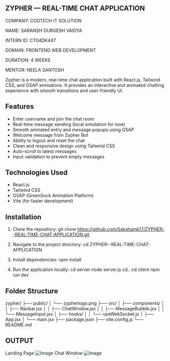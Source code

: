 ## ZYPHER — REAL-TIME CHAT APPLICATION

COMPANY: CODTECH IT SOLUTION

NAME: SARANSH DURGESH VAIDYA

INTERN ID: CT04DK447

DOMAIN: FRONTEND WEB DEVELOPMENT

DURATION: 4 WEEKS

MENTOR: NEELA SANTOSH

Zypher is a modern, real-time chat application built with React.js, Tailwind CSS, and GSAP animations.
It provides an interactive and animated chatting experience with smooth transitions and user-friendly UI.

## Features

- Enter username and join the chat room
- Real-time message sending (local simulation for now)
- Smooth animated entry and message popups using GSAP
- Welcome message from Zypher Bot
- Ability to logout and reset the chat
- Clean and responsive design using Tailwind CSS
- Auto-scroll to latest messages
- Input validation to prevent empty messages

## Technologies Used

- React.js
- Tailwind CSS
- GSAP (GreenSock Animation Platform)
- Vite (for faster development)

## Installation

1. Clone the repository:
git clone https://github.com/Sakshamk17/ZYPHER--REAL-TIME-CHAT-APPLICATION.git

2. Navigate to the project directory:
cd ZYPHER--REAL-TIME-CHAT-APPLICATION

3. Install dependencies:
npm install

4. Run the application locally:
cd server
node server.js
cd..
cd client
npm run dev

## Folder Structure

zypher/
├── public/
│   └── zypherlogo.png
├── src/
│   ├── components/
│   │   ├── Navbar.jsx
│   │   ├── ChatWindow.jsx
│   │   ├── MessageBubble.jsx
│   │   └── MessageInput.jsx
│   ├── hooks/
│   │   └── useWebSocket.js
│   ├── App.jsx
│   └── main.jsx
├── package.json
├── vite.config.js
└── README.md

## OUTPUT

Landing Page ![Image](https://github.com/user-attachments/assets/79061ced-5b42-4384-b6eb-3043eb04e3ad) 
Chat Window ![Image](https://github.com/user-attachments/assets/9265ba7b-9e2b-4d72-9fa8-592f5247beac)

